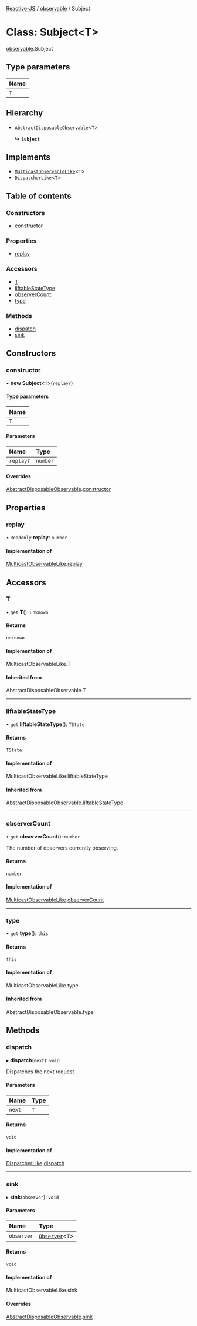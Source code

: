 [Reactive-JS](../README.md) / [observable](../modules/observable.md) / Subject

# Class: Subject<T\>

[observable](../modules/observable.md).Subject

## Type parameters

| Name |
| :------ |
| `T` |

## Hierarchy

- [`AbstractDisposableObservable`](observable.AbstractDisposableObservable.md)<`T`\>

  ↳ **`Subject`**

## Implements

- [`MulticastObservableLike`](../interfaces/observable.MulticastObservableLike.md)<`T`\>
- [`DispatcherLike`](../interfaces/dispatcher.DispatcherLike.md)<`T`\>

## Table of contents

### Constructors

- [constructor](observable.Subject.md#constructor)

### Properties

- [replay](observable.Subject.md#replay)

### Accessors

- [T](observable.Subject.md#t)
- [liftableStateType](observable.Subject.md#liftablestatetype)
- [observerCount](observable.Subject.md#observercount)
- [type](observable.Subject.md#type)

### Methods

- [dispatch](observable.Subject.md#dispatch)
- [sink](observable.Subject.md#sink)

## Constructors

### constructor

• **new Subject**<`T`\>(`replay?`)

#### Type parameters

| Name |
| :------ |
| `T` |

#### Parameters

| Name | Type |
| :------ | :------ |
| `replay?` | `number` |

#### Overrides

[AbstractDisposableObservable](observable.AbstractDisposableObservable.md).[constructor](observable.AbstractDisposableObservable.md#constructor)

## Properties

### replay

• `Readonly` **replay**: `number`

#### Implementation of

[MulticastObservableLike](../interfaces/observable.MulticastObservableLike.md).[replay](../interfaces/observable.MulticastObservableLike.md#replay)

## Accessors

### T

• `get` **T**(): `unknown`

#### Returns

`unknown`

#### Implementation of

MulticastObservableLike.T

#### Inherited from

AbstractDisposableObservable.T

___

### liftableStateType

• `get` **liftableStateType**(): `TState`

#### Returns

`TState`

#### Implementation of

MulticastObservableLike.liftableStateType

#### Inherited from

AbstractDisposableObservable.liftableStateType

___

### observerCount

• `get` **observerCount**(): `number`

The number of observers currently observing.

#### Returns

`number`

#### Implementation of

[MulticastObservableLike](../interfaces/observable.MulticastObservableLike.md).[observerCount](../interfaces/observable.MulticastObservableLike.md#observercount)

___

### type

• `get` **type**(): `this`

#### Returns

`this`

#### Implementation of

MulticastObservableLike.type

#### Inherited from

AbstractDisposableObservable.type

## Methods

### dispatch

▸ **dispatch**(`next`): `void`

Dispatches the next request

#### Parameters

| Name | Type |
| :------ | :------ |
| `next` | `T` |

#### Returns

`void`

#### Implementation of

[DispatcherLike](../interfaces/dispatcher.DispatcherLike.md).[dispatch](../interfaces/dispatcher.DispatcherLike.md#dispatch)

___

### sink

▸ **sink**(`observer`): `void`

#### Parameters

| Name | Type |
| :------ | :------ |
| `observer` | [`Observer`](observer.Observer.md)<`T`\> |

#### Returns

`void`

#### Implementation of

MulticastObservableLike.sink

#### Overrides

[AbstractDisposableObservable](observable.AbstractDisposableObservable.md).[sink](observable.AbstractDisposableObservable.md#sink)
